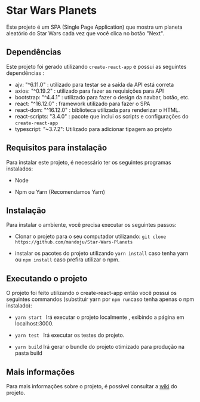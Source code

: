 

# Star Wars Planets

  

Este projeto é um SPA (Single Page Application) que mostra um planeta aleatório do Star Wars cada vez que você clica no botão "Next".

## Dependências


Este projeto foi gerado utilizando ``create-react-app`` e possui as seguintes dependências :

 - ajv: "^6.11.0" : utilizado para testar se a saída da API está correta
 - axios: "^0.19.2" : utilizado para fazer as requisições para API
 - bootstrap: "^4.4.1" : utilizado para fazer o design da navbar, botão, etc.
 - react: "^16.12.0" : framework utilizado para fazer o SPA
 - react-dom: "^16.12.0" : biblioteca utilizada para renderizar o HTML.
 - react-scripts: "3.4.0" : pacote que inclui os scripts e configurações do ``create-react-app``
 - typescript: "~3.7.2": Utilizado para adicionar tipagem ao projeto

## Requisitos para instalação

  

Para instalar este projeto, é necessário ter os seguintes programas instalados:

  

- Node

- Npm ou Yarn (Recomendamos Yarn)

  

## Instalação

  

Para instalar o ambiente, você precisa executar os seguintes passos:

  

- Clonar o projeto para o seu computador utilizando: `` git clone https://github.com/mandoju/Star-Wars-Planets ``

- instalar os pacotes do projeto utilizando `` yarn install `` caso tenha yarn ou `` npm install `` caso prefira utilizar o npm.

## Executando o projeto

  

O projeto foi feito utilizando o create-react-app então você possui os seguintes commandos (substituir yarn por ``npm run``caso tenha apenas o npm instalado):

  

- ``yarn start `` Irá executar o projeto localmente , exibindo a página em localhost:3000.

- ``yarn test `` Irá executar os testes do projeto.

- `` yarn build `` Irá gerar o bundle do projeto otimizado para produção na pasta build

  

## Mais informações

  

Para mais informações sobre o projeto, é possível consultar a [wiki](https://github.com/mandoju/Star-Wars-Planets/wiki) do projeto.
